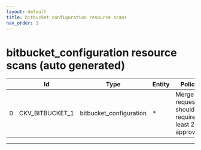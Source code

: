 ```yaml
---
layout: default
title: bitbucket_configuration resource scans
nav_order: 1
---
```


# bitbucket_configuration resource scans (auto generated)

|    | Id              | Type                    | Entity   | Policy                                             | IaC                     | Resource Link                                                                                          |
|----|-----------------|-------------------------|----------|----------------------------------------------------|-------------------------|--------------------------------------------------------------------------------------------------------|
|  0 | CKV_BITBUCKET_1 | bitbucket_configuration | *        | Merge requests should require at least 2 approvals | bitbucket_configuration | https://github.com/bridgecrewio/checkov/blob/main/checkov/bitbucket/checks/merge_requests_approvals.py |


---


